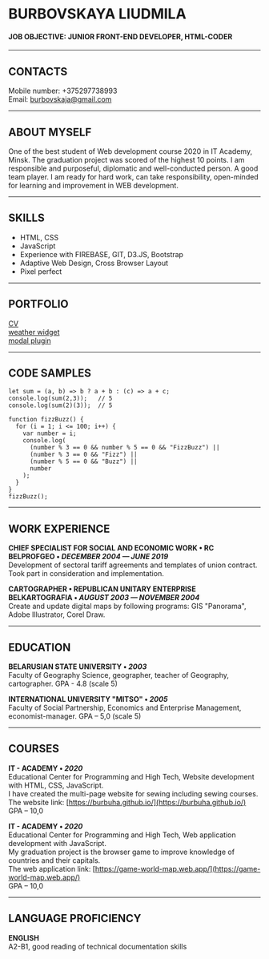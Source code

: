 # BURBOVSKAYA LIUDMILA

#### JOB OBJECTIVE: **JUNIOR FRONT-END DEVELOPER, HTML-CODER**

---

## CONTACTS

Mobile number: +375297738993<br/>
Email: burbovskaja@gmail.com

---

## ABOUT MYSELF

One of the best student of Web development course 2020 in IT Academy, Minsk. The
graduation project was scored of the highest 10 points. I am responsible and purposeful,
diplomatic and well-conducted person. A good team player. I am ready for hard work, can take
responsibility, open-minded for learning and improvement in WEB development.

---

## SKILLS

- HTML, CSS
- JavaScript
- Experience with FIREBASE, GIT, D3.JS, Bootstrap
- Adaptive Web Design, Cross Browser Layout
- Pixel perfect

---

## PORTFOLIO

[CV](https://burbuha.github.io/CV/)<br/>
[weather widget](https://codepen.io/burbuha/pen/RwRrXQj)<br/>
[modal plugin](https://codepen.io/burbuha/pen/YzWzNRO)<br/>

---

## CODE SAMPLES

```
let sum = (a, b) => b ? a + b : (c) => a + c;
console.log(sum(2,3));   // 5
console.log(sum(2)(3));  // 5
```

```
function fizzBuzz() {
  for (i = 1; i <= 100; i++) {
    var number = i;
    console.log(
      (number % 3 == 0 && number % 5 == 0 && "FizzBuzz") ||
      (number % 3 == 0 && "Fizz") ||
      (number % 5 == 0 && "Buzz") ||
      number
    );
  }
}
fizzBuzz();
```

---

## WORK EXPERIENCE

**CHIEF SPECIALIST FOR SOCIAL AND ECONOMIC WORK • RC BELPROFGEO • _DECEMBER 2004 — JUNE 2019_**<br/>
Development of sectoral tariff agreements and templates of union contract. Took part in consideration and implementation.

**СARTOGRAPHER • REPUBLICAN UNITARY ENTERPRISE BELKARTOGRAFIA • _AUGUST 2003 — NOVEMBER 2004_**<br/>
Create and update digital maps by following programs: GIS "Panorama", Adobe Illustrator, Corel Draw.

---

## EDUCATION

**BELARUSIAN STATE UNIVERSITY • _2003_**<br/>
Faculty of Geography Science, geographer, teacher of Geography, cartographer. GPA - 4.8 (scale 5)

**INTERNATIONAL UNIVERSITY "MITSO" • _2005_**<br/>
Faculty of Social Partnership, Economics and Enterprise Management, economist-manager. GPA – 5,0 (scale 5)

---

## COURSES

**IT - ACADEMY • _2020_**<br/>
Educational Center for Programming and High Tech, Website development with HTML, CSS, JavaScript.<br/>
I have created the multi-page website for sewing including sewing courses.<br/>
The website link: [https://burbuha.github.io/](https://burbuha.github.io/)<br/>
GPA – 10,0

**IT - ACADEMY • _2020_**<br/>
Educational Center for Programming and High Tech, Web application development with JavaScript.<br/>
My graduation project is the browser game to improve knowledge of countries and their capitals.<br/>
The web application link: [https://game-world-map.web.app/](https://game-world-map.web.app/)<br/>
GPA – 10,0

---

## LANGUAGE PROFICIENCY

**ENGLISH**<br/>
А2-B1, good reading of technical documentation skills
